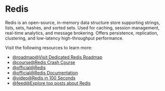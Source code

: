 # Redis

Redis is an open-source, in-memory data structure store supporting strings, lists, sets, hashes, and sorted sets. Used for caching, session management, real-time analytics, and message brokering. Offers persistence, replication, clustering, and low-latency high-throughput performance.

Visit the following resources to learn more:

- [@roadmap@Visit Dedicated Redis Roadmap](https://roadmap.sh/redis)
- [@course@Redis Crash Course](https://www.youtube.com/watch?v=XCsS_NVAa1g)
- [@official@Redis](https://redis.io/)
- [@official@Redis Documentation](https://redis.io/docs/latest/)
- [@video@Redis in 100 Seconds](https://www.youtube.com/watch?v=G1rOthIU-uo)
- [@feed@Explore top posts about Redis](https://app.daily.dev/tags/redis?ref=roadmapsh)